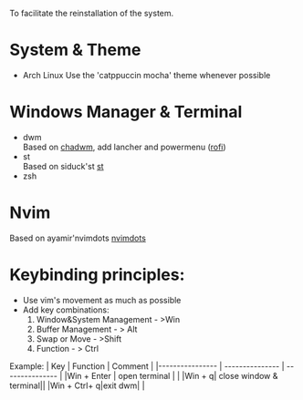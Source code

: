 To facilitate the reinstallation of the system.

# System & Theme

- Arch Linux
  Use the 'catppuccin mocha' theme whenever possible

# Windows Manager & Terminal

- dwm  
   Based on [chadwm](https://github.com/siduck/chadwm), add lancher and powermenu ([rofi](https://github.com/adi1090x/rofi))
- st  
   Based on siduck'st [st](https://github.com/siduck/st)
- zsh

# Nvim

Based on ayamir'nvimdots [nvimdots](https://github.com/ayamir/nvimdots)

# Keybinding principles:

- Use vim's movement as much as possible
- Add key combinations:
  1.  Window&System Management - >Win
  2.  Buffer Management - > Alt
  3.  Swap or Move - >Shift
  4.  Function - > Ctrl

Example:
| Key | Function | Comment |
|---------------- | --------------- | --------------- |
|Win + Enter | open terminal | |
|Win + q| close window & terminal||
|Win + Ctrl+ q|exit dwm| |

